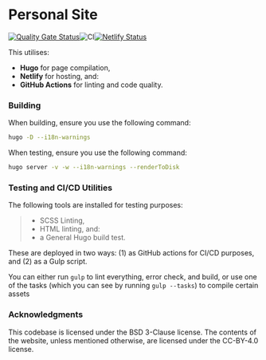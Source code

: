 # Personal Site
[![Quality Gate Status](https://sonarcloud.io/api/project_badges/measure?project=doamatto_personal-site&metric=alert_status)](https://sonarcloud.io/dashboard?id=doamatto_personal-site)![CI](https://github.com/doamatto/personal-site/workflows/CI/badge.svg)[![Netlify Status](https://api.netlify.com/api/v1/badges/6ededc64-3c3c-4738-a0ed-d5dd5f4b7473/deploy-status)](https://app.netlify.com/sites/quirky-hugle-b222b5/deploys)

This utilises:
- **Hugo** for page compilation,
- **Netlify** for hosting, and:
- **GitHub Actions** for linting and code quality.

### Building

When building, ensure you use the following command:
```sh
hugo -D --i18n-warnings
```

When testing, ensure you use the following command:
```sh
hugo server -v -w --i18n-warnings --renderToDisk
```

### Testing and CI/CD Utilities
The following tools are installed for testing purposes:
> - SCSS Linting,
> - HTML linting, and:
> - a General Hugo build test.

These are deployed in two ways: (1) as GitHub actions for CI/CD purposes, and (2) as a Gulp script.

You can either run `gulp` to lint everything, error check, and build, or use one of the tasks (which you can see by running `gulp --tasks`) to compile certain assets

### Acknowledgments

This codebase is licensed under the BSD 3-Clause license. The contents of the website, unless mentioned otherwise, are licensed under the CC-BY-4.0 license.

